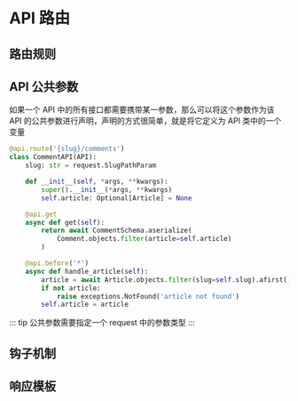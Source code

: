 # API 路由


## 路由规则



## API 公共参数

如果一个 API 中的所有接口都需要携带某一参数，那么可以将这个参数作为该 API 的公共参数进行声明，声明的方式很简单，就是将它定义为 API 类中的一个变量

```python
@api.route('{slug}/comments')
class CommentAPI(API):
    slug: str = request.SlugPathParam

    def __init__(self, *args, **kwargs):
        super().__init__(*args, **kwargs)
        self.article: Optional[Article] = None

    @api.get
    async def get(self):
        return await CommentSchema.aserialize(
			Comment.objects.filter(article=self.article)
		)

    @api.before('*')
    async def handle_article(self):
        article = await Article.objects.filter(slug=self.slug).afirst()
        if not article:
            raise exceptions.NotFound('article not found')
        self.article = article
```


::: tip
公共参数需要指定一个 request 中的参数类型
:::


## 钩子机制


## 响应模板

